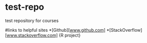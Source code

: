 # test-repo
test repository for courses

#links to helpful sites
*[Github][www.github.com]
*[StackOverflow][www.stackoverflow.com]
{R project}
